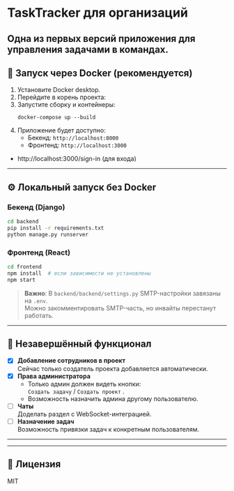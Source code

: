 # TaskTracker для организаций

Одна из первых версий приложения для управления задачами в командах.  
---

## 🚀 Запуск через Docker (рекомендуется)

1. Установите Docker desktop.
2. Перейдите в корень проекта:
3. Запустите сборку и контейнеры:
   ```
   docker-compose up --build
   ```
4. Приложение будет доступно:
   - Бекенд: `http://localhost:8000`
   - Фронтенд: `http://localhost:3000`
- http://localhost:3000/sign-in (для входа)
---

## ⚙️ Локальный запуск без Docker

### Бекенд (Django)
```bash
cd backend
pip install -r requirements.txt
python manage.py runserver
```

### Фронтенд (React)
```bash
cd frontend
npm install  # если зависимости не установлены
npm start
```

> **Важно**: В `backend/backend/settings.py` SMTP-настройки завязаны на `.env`.  
> Можно закомментировать SMTP-часть, но инвайты перестанут работать.


---

## 📝 Незавершённый функционал

- [x] **Добавление сотрудников в проект**  
  Сейчас только создатель проекта добавляется автоматически.
- [x] **Права администратора**  
  - Только админ должен видеть кнопки:  
    `Создать задачу` / `Создать проект` .
  - Возможность назначить админа другому пользователю.
- [ ] **Чаты**  
  Доделать раздел с WebSocket-интеграцией.
- [ ] **Назначение задач**  
  Возможность привязки задач к конкретным пользователям.

---



---

## 📄 Лицензия

MIT
